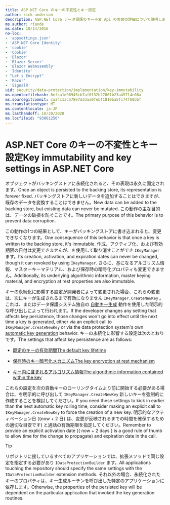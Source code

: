 ```yaml
---
title: ASP.NET Core のキーの不変性とキー設定
author: rick-anderson
description: ASP.NET Core データ保護のキー不変 Api の実装の詳細について説明します。
ms.author: riande
ms.date: 10/14/2016
no-loc:
- 'appsettings.json'
- 'ASP.NET Core Identity'
- 'cookie'
- 'Cookie'
- 'Blazor'
- 'Blazor Server'
- 'Blazor WebAssembly'
- 'Identity'
- "Let's Encrypt"
- 'Razor'
- 'SignalR'
uid: security/data-protection/implementation/key-immutability
ms.openlocfilehash: 8efca1d96945cb7af0132b27801b23a45714e08a
ms.sourcegitcommit: ca34c1ac578e7d3daa0febf1810ba5fc74f60bbf
ms.translationtype: MT
ms.contentlocale: ja-JP
ms.lasthandoff: 10/30/2020
ms.locfileid: "93061250"
---
```

# <a name="key-immutability-and-key-settings-in-aspnet-core"></a><span data-ttu-id="dac62-103">ASP.NET Core のキーの不変性とキー設定</span><span class="sxs-lookup"><span data-stu-id="dac62-103">Key immutability and key settings in ASP.NET Core</span></span>

<span data-ttu-id="dac62-104">オブジェクトがバッキングストアに永続化されると、その表現は永久に固定されます。</span><span class="sxs-lookup"><span data-stu-id="dac62-104">Once an object is persisted to the backing store, its representation is forever fixed.</span></span> <span data-ttu-id="dac62-105">バッキングストアに新しいデータを追加することはできますが、既存のデータを変換することはできません。</span><span class="sxs-lookup"><span data-stu-id="dac62-105">New data can be added to the backing store, but existing data can never be mutated.</span></span> <span data-ttu-id="dac62-106">この動作の主な目的は、データの破損を防ぐことです。</span><span class="sxs-lookup"><span data-stu-id="dac62-106">The primary purpose of this behavior is to prevent data corruption.</span></span>

<span data-ttu-id="dac62-107">この動作の1つの結果として、キーがバッキングストアに書き込まれると、変更できなくなります。</span><span class="sxs-lookup"><span data-stu-id="dac62-107">One consequence of this behavior is that once a key is written to the backing store, it's immutable.</span></span> <span data-ttu-id="dac62-108">作成、アクティブ化、および有効期限の日付は変更できませんが、を使用して取り消すことができ `IKeyManager` ます。</span><span class="sxs-lookup"><span data-stu-id="dac62-108">Its creation, activation, and expiration dates can never be changed, though it can revoked by using `IKeyManager`.</span></span> <span data-ttu-id="dac62-109">さらに、基になるアルゴリズム情報、マスターキーマテリアル、および保存時の暗号化プロパティも変更できません。</span><span class="sxs-lookup"><span data-stu-id="dac62-109">Additionally, its underlying algorithmic information, master keying material, and encryption at rest properties are also immutable.</span></span>

<span data-ttu-id="dac62-110">キーの永続化に影響する設定が開発者によって変更された場合、これらの変更は、次にキーが生成されるまで有効になりません `IKeyManager.CreateNewKey` 。これは、またはデータ保護システム独自の [自動キー生成](xref:security/data-protection/implementation/key-management#data-protection-implementation-key-management) 動作を使用した明示的な呼び出しによって行われます。</span><span class="sxs-lookup"><span data-stu-id="dac62-110">If the developer changes any setting that affects key persistence, those changes won't go into effect until the next time a key is generated, either via an explicit call to `IKeyManager.CreateNewKey` or via the data protection system's own [automatic key generation](xref:security/data-protection/implementation/key-management#data-protection-implementation-key-management) behavior.</span></span> <span data-ttu-id="dac62-111">キーの永続化に影響する設定は次のとおりです。</span><span class="sxs-lookup"><span data-stu-id="dac62-111">The settings that affect key persistence are as follows:</span></span>

* [<span data-ttu-id="dac62-112">既定のキーの有効期間</span><span class="sxs-lookup"><span data-stu-id="dac62-112">The default key lifetime</span></span>](xref:security/data-protection/implementation/key-management#data-protection-implementation-key-management)

* [<span data-ttu-id="dac62-113">保存時のキー暗号化メカニズム</span><span class="sxs-lookup"><span data-stu-id="dac62-113">The key encryption at rest mechanism</span></span>](xref:security/data-protection/implementation/key-encryption-at-rest)

* [<span data-ttu-id="dac62-114">キー内に含まれるアルゴリズム情報</span><span class="sxs-lookup"><span data-stu-id="dac62-114">The algorithmic information contained within the key</span></span>](xref:security/data-protection/configuration/overview#changing-algorithms-with-usecryptographicalgorithms)

<span data-ttu-id="dac62-115">これらの設定を次の自動キーのローリングタイムより前に開始する必要がある場合は、を明示的に呼び出して `IKeyManager.CreateNewKey` 新しいキーを強制的に作成することを検討してください。</span><span class="sxs-lookup"><span data-stu-id="dac62-115">If you need these settings to kick in earlier than the next automatic key rolling time, consider making an explicit call to `IKeyManager.CreateNewKey` to force the creation of a new key.</span></span> <span data-ttu-id="dac62-116">明示的なアクティベーション日 ({now + 2 日} は、変更が反映されるまでの時間を確保するための適切な目安です) と通話の有効期限を指定してください。</span><span class="sxs-lookup"><span data-stu-id="dac62-116">Remember to provide an explicit activation date ({ now + 2 days } is a good rule of thumb to allow time for the change to propagate) and expiration date in the call.</span></span>

>[!TIP]
> <span data-ttu-id="dac62-117">リポジトリに接しているすべてのアプリケーションでは、拡張メソッドで同じ設定を指定する必要があり `IDataProtectionBuilder` ます。</span><span class="sxs-lookup"><span data-stu-id="dac62-117">All applications touching the repository should specify the same settings with the `IDataProtectionBuilder` extension methods.</span></span> <span data-ttu-id="dac62-118">それ以外の場合、永続化されたキーのプロパティは、キー生成ルーチンを呼び出した特定のアプリケーションに依存します。</span><span class="sxs-lookup"><span data-stu-id="dac62-118">Otherwise, the properties of the persisted key will be dependent on the particular application that invoked the key generation routines.</span></span>
